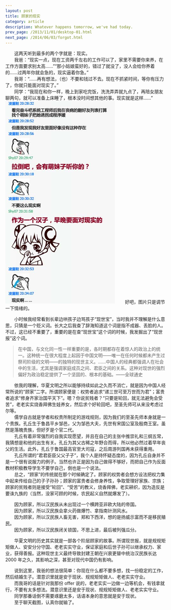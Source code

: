 ```yaml
---
layout: post
title: 顾家的现实
category: article
description: Whatever happens tomorrow, we've had today.
prev_page: /2013/11/01/desktop-01.html
next_page: /2014/06/03/forgot.html
---
```


　　这两天听到最多的两个字就是：现实。  
　　我爸：“现实一点，现在工资两千左右的工作可以了，家里不需要你来养，在工作方面要求别太高……”“那小姑娘蛮好的，错过了就没了，没人会给你养着的……过两年你就会急的，现实逼着你急。”  
　　我哥：“……再有想法，（也）不要和钱过不去。现在不抓紧时间，等你有压力了，你就只能面对现实了。”  
　　同学：“我现在和你一样，晚上到家吃完饭，洗洗弄弄就九点了，再陪女朋友聊两句，就可以准备上床睡了，根本没时间想其他的事。现实就是这样……”  
![聊天截图](/images/201406/talk.jpg)
　　好吧，图片只是调节一下情绪的。  
  
　　小时候我经常看到长辈边哄孩子边骂孩子“现世宝”，当时我并不理解是什么意思，只猜是一个贬义词。长大之后我查了辞海知道这个词是指不成器、丢脸的人。不过，这已经不重要了，重要的是在查“现世宝”这个词的时候，我发掘出了“现世报”这个词。  

> 在中国，与文化同一性一样重要的是，各时期都存在着惊人的政治上的统一。这种统一在很大程度上起因于中国文明——唯一在任何时候都未产生过祭司阶级的文明——的独特的现世主义。……中国人的经典都强调人在社会中的生活，尤其是强调家庭成员之间、君臣之间的关系。这种对现世的强烈偏好为政治稳定提供了一个坚固的、根本的基础。——全球通史  
  
　　依我的理解，华夏文明之所以能够持续如此之久而不消亡，就是因为中国人经常所说的“顾家”二字。所谓顾家便是：权势者追求“递三世可至万世而为君”；富贵者追求“修身齐家治国平天下”。嗯？你说贫贱者？“只要是轮回，就无法避免会受苦”，老老实实烧香拜佛生娃养女，然后求个好轮回吧，至圣先师可从来没考虑过尔等。  
　　儒学自古就是学者和权贵所制定的游戏规则，因为我们的至圣先师本身就是一个贵族。孔丘生于鲁昌平乡邹邑，父为邹邑大夫，先世有宋国公室及殷商王室。虽然是落魄贵族，但好歹是个官二代。  
　　孔丘有着非常强烈的自我实现愿望，并且在自己的主张中推崇礼和三纲五常，我猜想是和他的出生有关。孔丘为其父古稀之年野合而得，所以他必然过着早年丧父的生活。此外，孔丘于鲁国最高官至大司寇，之后周游列国再未获得重用。  
　　孔丘所谓的“君君臣臣父父子子”，我个人是持怀疑态度的，因为孔丘自身并不是一个很有说服力的例子。当然也许正是因为自己做得不够好，而把自己作为反面教材积极教导学生不要学自己，倒也是一个说法。  
　　总之，“顾家”的传统就在那个时候确定了。顾家的权势者会想方设法把权力集中起来传给自己的子子孙孙；顾家的富贵者会修身养性，争取管理好家族、宗族；顾家的贫贱者则是接受“轮回”、“受苦”的教义，烧香拜佛，老实耕织，因为造反是要诛九族的（当然，没家可顾的时候，农民起义自然就爆发了）。  
  
　　因为顾家，所以汉民族从未出现过一个横跨亚非欧大陆的帝国。  
　　因为顾家，所以汉民族会拿火药做爆竹、拿指南针测风水。  
　　因为顾家，所以汉民族人畜无害，郑和下西洋，想的是扬威示富而不是移民殖民。  
　　因为顾家，所以汉民族闭关锁国，不思上进，最后被列强瓜分。  

　　华夏文明的历史其实就是一部各个阶层顾家的故事。所谓现世报，就是规规矩矩做人、安安分分守国、老老实实守业，保证家庭和后世子孙可以继承权力、家业，获得善报。这种现世主义最终导致封建王朝在兴衰更替中统治汉民族长达 2000 年之久，其影响之深，甚至对现代中国仍有影响。  
  
　　说到这里，我爸的想法很简单：你现在什么都不要多想，找一份稳定的工作，然后结婚生子。潜意识里就是安于现状、规规矩矩做人、老老实实守业。  
　　而我哥的话是针对我那份 offer 说的，老老实实一边做一边等机会，有钱拿就行，不要有太多想法。潜意识里还是安于现状、规规矩矩做人、老老实实守业。  
　　同学那番话倒不需要琢磨太多，话语本身的意思就是安于现状。  
　　至于聊天截图，认真你就输了。  

